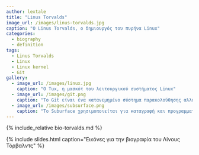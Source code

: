 ```yaml
---
author: lextale
title: "Linus Torvalds"
image_url: /images/linus-torvalds.jpg
caption: "O Linus Torvalds, ο δημιουργός του πυρήνα Linux"
categories:
  - biography
  - definition
tags:
  - Linus Torvalds
  - Linux
  - Linux kernel
  - Git
gallery:
  - image_url: /images/linux.jpg
    caption: "O Tux, η μασκότ του λειτουργικού συστήματος Linux"
  - image_url: /images/git.png
    caption: "Το Git είναι ένα κατανεμημένο σύστημα παρακολούθησης αλλαγών στον πηγαίο κώδικα κατά την ανάπτυξη λογισμικού για συντονισμό της εργασίας μεταξύ προγραμματιστών και γενικά την παρακολούθηση αλλαγών σε αρχεία."
  - image_url: /images/subsurface.png
    caption: "Το Suburface χρησιμοποιείται για καταγραφή και προγραμματισμό καταδύσεων"
---
```


{% include_relative bio-torvalds.md %}

{% include slides.html caption="Εικόνες για την βιογραφία του Λίνους Τόρβαλντς" %}
